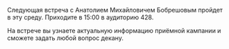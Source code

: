 Следующая встреча с Анатолием Михайловичем Бобрешовым пройдет в эту среду. Приходите в 15:00 в аудиторию 428.

На встрече вы узнаете актуальную информацию приёмной кампании и сможете задать любой вопрос декану.